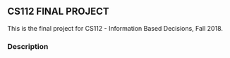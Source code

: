 ## CS112 FINAL PROJECT
This is the final project for CS112 - Information Based Decisions, Fall 2018.
### Description
